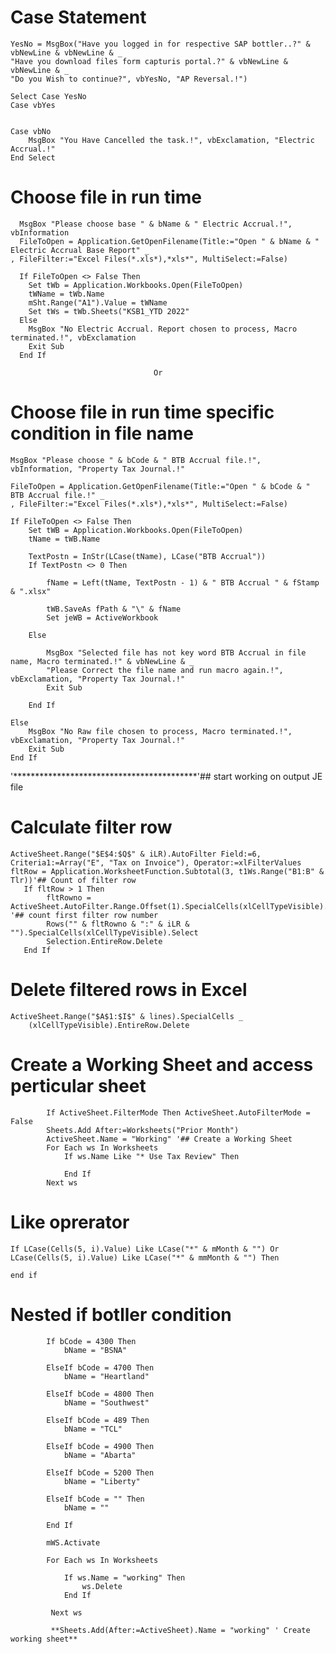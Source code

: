 # Case Statement 

    YesNo = MsgBox("Have you logged in for respective SAP bottler..?" & vbNewLine & vbNewLine & _
    "Have you download files form capturis portal.?" & vbNewLine & vbNewLine & _
    "Do you Wish to continue?", vbYesNo, "AP Reversal.!")
    
    Select Case YesNo      
    Case vbYes
    
    
    Case vbNo 
        MsgBox "You Have Cancelled the task.!", vbExclamation, "Electric Accrual.!"    
    End Select
  

  
# Choose file in run time

      MsgBox "Please choose base " & bName & " Electric Accrual.!", vbInformation 
      FileToOpen = Application.GetOpenFilename(Title:="Open " & bName & " Electric Accrual Base Report" _
    , FileFilter:="Excel Files(*.xls*),*xls*", MultiSelect:=False)
    
      If FileToOpen <> False Then
        Set tWb = Application.Workbooks.Open(FileToOpen)
        tWName = tWb.Name
        mSht.Range("A1").Value = tWName
        Set tWs = tWb.Sheets("KSB1_YTD 2022"   
      Else
        MsgBox "No Electric Accrual. Report chosen to process, Macro terminated.!", vbExclamation
        Exit Sub
      End If
                                    
                                    Or
      
#  Choose file in run time specific condition in file name
    
    MsgBox "Please choose " & bCode & " BTB Accrual file.!", vbInformation, "Property Tax Journal.!"
    
    FileToOpen = Application.GetOpenFilename(Title:="Open " & bCode & " BTB Accrual file.!" _
    , FileFilter:="Excel Files(*.xls*),*xls*", MultiSelect:=False)
    
    If FileToOpen <> False Then
        Set tWB = Application.Workbooks.Open(FileToOpen)
        tName = tWB.Name
        
        TextPostn = InStr(LCase(tName), LCase("BTB Accrual"))
        If TextPostn <> 0 Then
            
            fName = Left(tName, TextPostn - 1) & " BTB Accrual " & fStamp & ".xlsx"
            
            tWB.SaveAs fPath & "\" & fName
            Set jeWB = ActiveWorkbook
            
        Else
            
            MsgBox "Selected file has not key word BTB Accrual in file name, Macro terminated.!" & vbNewLine & _
            "Please Correct the file name and run macro again.!", vbExclamation, "Property Tax Journal.!"
            Exit Sub
            
        End If
        
    Else
        MsgBox "No Raw file chosen to process, Macro terminated.!", vbExclamation, "Property Tax Journal.!"
        Exit Sub
    End If
'******************************************'## start working on output JE file
      

# Calculate filter row
    ActiveSheet.Range("$E$4:$Q$" & iLR).AutoFilter Field:=6, Criteria1:=Array("E", "Tax on Invoice"), Operator:=xlFilterValues
    fltRow = Application.WorksheetFunction.Subtotal(3, t1Ws.Range("B1:B" & Tlr))'## Count of filter row
       If fltRow > 1 Then
            fltRowno = ActiveSheet.AutoFilter.Range.Offset(1).SpecialCells(xlCellTypeVisible).Row '## count first filter row number 
            Rows("" & fltRowno & ":" & iLR & "").SpecialCells(xlCellTypeVisible).Select
            Selection.EntireRow.Delete
       End If

# Delete filtered rows in Excel 

    ActiveSheet.Range("$A$1:$I$" & lines).SpecialCells _
        (xlCellTypeVisible).EntireRow.Delete

# Create a Working Sheet and access perticular sheet

            If ActiveSheet.FilterMode Then ActiveSheet.AutoFilterMode = False 
            Sheets.Add After:=Worksheets("Prior Month")
            ActiveSheet.Name = "Working" '## Create a Working Sheet 
            For Each ws In Worksheets
                If ws.Name Like "* Use Tax Review" Then 
                
                End If
            Next ws
# Like oprerator
    If LCase(Cells(5, i).Value) Like LCase("*" & mMonth & "") Or LCase(Cells(5, i).Value) Like LCase("*" & mmMonth & "") Then
    
    end if
# Nested if botller condition

            If bCode = 4300 Then
                bName = "BSNA"
                
            ElseIf bCode = 4700 Then
                bName = "Heartland"
                
            ElseIf bCode = 4800 Then
                bName = "Southwest"
                
            ElseIf bCode = 489 Then
                bName = "TCL"
                
            ElseIf bCode = 4900 Then
                bName = "Abarta"
                
            ElseIf bCode = 5200 Then
                bName = "Liberty"
                
            ElseIf bCode = "" Then
                bName = ""
                
            End If
            
            mWS.Activate
            
            For Each ws In Worksheets
                
                If ws.Name = "working" Then
                    ws.Delete
                End If
                
             Next ws
                
             **Sheets.Add(After:=ActiveSheet).Name = "working" ' Create working sheet**

